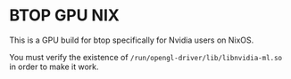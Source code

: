 # BTOP GPU NIX

This is a GPU build for btop specifically for Nvidia users on NixOS.

You must verify the existence of `/run/opengl-driver/lib/libnvidia-ml.so` in order to make it work.
